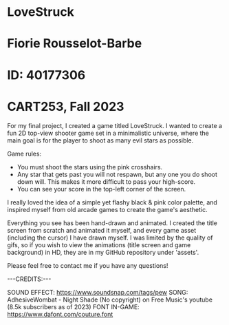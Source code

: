 # LoveStruck
# Fiorie Rousselot-Barbe
# ID: 40177306
# CART253, Fall 2023

For my final project, I created a game titled LoveStruck. I wanted to create a fun 2D top-view shooter game set in a minimalistic universe, where the main goal
is for the player to shoot as many evil stars as possible.

Game rules:
- You must shoot the stars using the pink crosshairs.
- Any star that gets past you will not respawn, but any one you do shoot down will. This makes it more difficult to pass your high-score.
- You can see your score in the top-left corner of the screen.

I really loved the idea of a simple yet flashy black & pink color palette, and inspired myself from old arcade games to create the game's aesthetic.

Everything you see has been hand-drawn and animated. I created the title screen from scratch and animated it myself, and every game asset (including the cursor) I have drawn myself.
I was limited by the quality of gifs, so if you wish to view the animations (title screen and game background) in HD, they are in my GitHub repository under 'assets'.

Please feel free to contact me if you have any questions!

---CREDITS:---

SOUND EFFECT: https://www.soundsnap.com/tags/pew
SONG: AdhesiveWombat - Night Shade (No copyright) on Free Music's youtube (8.5k subscribers as of 2023)
FONT IN-GAME: https://www.dafont.com/couture.font
